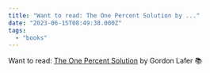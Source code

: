 ```yaml
---
title: "Want to read: The One Percent Solution by ..."
date: "2023-06-15T08:49:38.000Z"
tags: 
  - "books"
---
```


Want to read: [The One Percent Solution](https://micro.blog/books/9781501708176) by Gordon Lafer 📚
